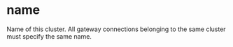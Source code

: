 # name

Name of this cluster. All gateway connections belonging to the
same cluster must specify the same name.

